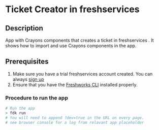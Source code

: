  # Ticket Creator in freshservices


## Description

App with Crayons components that creates a ticket in freshservices
. It shows how to import and use Crayons components in the app.

## Prerequisites

1. Make sure you have a trial freshservices account created. You can always [sign up](https://freshservices.com/signup)
2. Ensure that you have the [Freshworks CLI](https://community.developers.freshworks.com/t/what-are-the-prerequisites-to-install-the-freshworks-cli/234) installed properly.

### Procedure to run the app

```sh
# Run the app
> fdk run
# You will need to append ?dev=true in the URL on every page.
# see browser console for a log from relavant app placeholder
```
